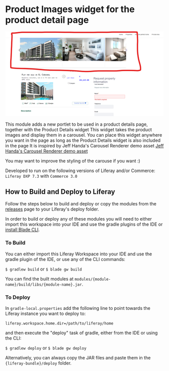 # Product Images widget for the product detail page
![Freelancer](product-images-overview.png
)

This module adds a new portlet to be used in a product details page, together with the Product Details widget
This widget takes the product images and display them in a carousel. You can place this widget anywhere you want in the page as long as the Product Details widget is also included in the page
It is inspired by Jeff Handa's Carousel Renderer demo asset
[Jeff Handa's Carousel Renderer demo asset](https://sales.liferay.com/web/library/w/carousel-renderer?redirect=%2Fgroup%2Flibrary%2Fdemo-assets%2F-%2Fcategories%2F234726%3Fp_r_p_resetCur%3Dtrue%26p_r_p_categoryId%3D234726)

You may want to improve the styling of the carouse if you want :)

Developed to run on the following versions of Liferay and/or Commerce: `Liferay DXP 7.3` with `Commerce 3.0`


## How to Build and Deploy to Liferay

Follow the steps below to build and deploy or copy the modules from the [releases](../../releases/latest) page to your Liferay's deploy folder.

In order to build or deploy any of these modules you will need to either import this workspace into your IDE and use the gradle plugins of the IDE or  [install Blade CLI](https://help.liferay.com/hc/en-us/articles/360028833852-Installing-Blade-CLI).

### To Build

You can either import this Liferay Workspace into your IDE and use the gradle plugin of the IDE, or use any of the CLI commands:

`$ gradlew build`
or
`$ blade gw build`

You can find the built modules at `modules/{module-name}/build/libs/{module-name}.jar`.

### To Deploy

In `gradle-local.properties` add the following line to point towards the Liferay instance you want to deploy to:
```
liferay.workspace.home.dir=/path/to/liferay/home
```
and then execute the "deploy" task of gradle, either from the IDE or using the CLI:

`$ gradlew deploy`
or
`$ blade gw deploy`

Alternatively, you can always copy the JAR files and paste them in the `{liferay-bundle}/deploy` folder.

